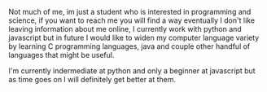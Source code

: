 Not much of me, im just a student who is interested in programming and science, if you want to reach me you will find a way eventually
I don't like leaving information about me online, I currently work with python and javascript but in future I would 
like to widen my computer language variety by learning C programming languages, java and couple other handful of languages that might be useful.

I'm currently indermediate at python and only a beginner at javascript but as time goes on I will definitely get better at them.

